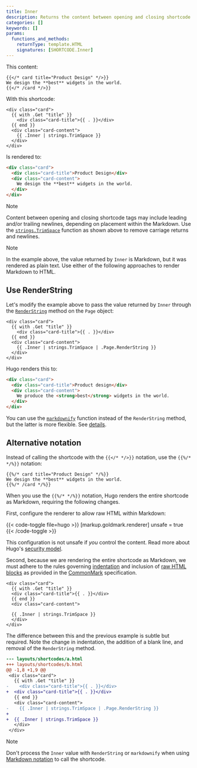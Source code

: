 ```yaml
---
title: Inner
description: Returns the content between opening and closing shortcode tags, applicable when the shortcode call includes a closing tag.
categories: []
keywords: []
params:
  functions_and_methods:
    returnType: template.HTML
    signatures: [SHORTCODE.Inner]
---
```


This content:

```text {file="content/services.md"}
{{</* card title="Product Design" */>}}
We design the **best** widgets in the world.
{{</* /card */>}}
```

With this shortcode:

```go-html-template {file="layouts/shortcodes/card.html"}
<div class="card">
  {{ with .Get "title" }}
    <div class="card-title">{{ . }}</div>
  {{ end }}
  <div class="card-content">
    {{ .Inner | strings.TrimSpace }}
  </div>
</div>
```

Is rendered to:

```html
<div class="card">
  <div class="card-title">Product Design</div>
  <div class="card-content">
    We design the **best** widgets in the world.
  </div>
</div>
```

> [!note]
> Content between opening and closing shortcode tags may include leading and/or trailing newlines, depending on placement within the Markdown. Use the [`strings.TrimSpace`] function as shown above to remove carriage returns and newlines.

> [!note]
> In the example above, the value returned by `Inner` is Markdown, but it was rendered as plain text. Use either of the following approaches to render Markdown to HTML.

## Use RenderString

Let's modify the example above to pass the value returned by `Inner` through the [`RenderString`] method on the `Page` object:

```go-html-template {file="layouts/shortcodes/card.html"}
<div class="card">
  {{ with .Get "title" }}
    <div class="card-title">{{ . }}</div>
  {{ end }}
  <div class="card-content">
    {{ .Inner | strings.TrimSpace | .Page.RenderString }}
  </div>
</div>
```

Hugo renders this to:

```html
<div class="card">
  <div class="card-title">Product design</div>
  <div class="card-content">
    We produce the <strong>best</strong> widgets in the world.
  </div>
</div>
```

You can use the [`markdownify`] function instead of the `RenderString` method, but the latter is more flexible. See&nbsp;[details].

## Alternative notation

Instead of calling the shortcode with the `{{</* */>}}` notation, use the `{{%/* */%}}` notation:

```text {file="content/services.md"}
{{%/* card title="Product Design" */%}}
We design the **best** widgets in the world.
{{%/* /card */%}}
```

When you use the `{{%/* */%}}` notation, Hugo renders the entire shortcode as Markdown, requiring the following changes.

First, configure the renderer to allow raw HTML within Markdown:

{{< code-toggle file=hugo >}}
[markup.goldmark.renderer]
unsafe = true
{{< /code-toggle >}}

This configuration is not unsafe if _you_ control the content. Read more about Hugo's [security model].

Second, because we are rendering the entire shortcode as Markdown, we must adhere to the rules governing [indentation] and inclusion of [raw HTML blocks] as provided in the [CommonMark] specification.

```go-html-template {file="layouts/shortcodes/card.html"}
<div class="card">
  {{ with .Get "title" }}
  <div class="card-title">{{ . }}</div>
  {{ end }}
  <div class="card-content">

  {{ .Inner | strings.TrimSpace }}
  </div>
</div>
```

The difference between this and the previous example is subtle but required. Note the change in indentation, the addition of a blank line, and removal of the `RenderString` method.

```diff
--- layouts/shortcodes/a.html
+++ layouts/shortcodes/b.html
@@ -1,8 +1,9 @@
 <div class="card">
   {{ with .Get "title" }}
-    <div class="card-title">{{ . }}</div>
+  <div class="card-title">{{ . }}</div>
   {{ end }}
   <div class="card-content">
-    {{ .Inner | strings.TrimSpace | .Page.RenderString }}
+
+  {{ .Inner | strings.TrimSpace }}
   </div>
 </div>
```

> [!note]
> Don't process the `Inner` value with `RenderString` or `markdownify` when using [Markdown notation] to call the shortcode.

[`markdownify`]: /functions/transform/markdownify/
[`RenderString`]: /methods/page/renderstring/
[`strings.TrimSpace`]: /functions/strings/trimspace/
[CommonMark]: https://spec.commonmark.org/current/
[details]: /methods/page/renderstring/
[indentation]: https://spec.commonmark.org/current/#indented-code-blocks
[Markdown notation]: /content-management/shortcodes/#notation
[raw HTML blocks]: https://spec.commonmark.org/current/#html-blocks
[security model]: /about/security/

